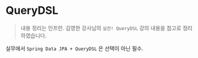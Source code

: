 # QueryDSL

> 내용 정리는 인프런. 김영한 강사님의 `실전! QueryDSL` 강의 내용을 참고로 정리하였습니다.

실무에서 `Spring Data JPA + QueryDSL` 은 선택이 아닌 필수.
